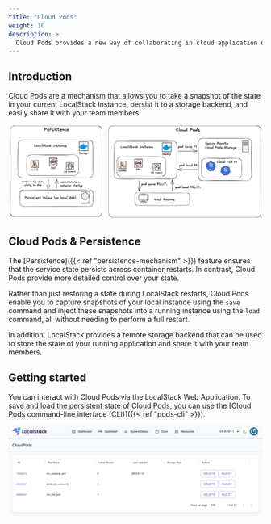 ```yaml
---
title: "Cloud Pods"
weight: 10
description: >
  Cloud Pods provides a new way of collaborating in cloud application development workflows.
---
```


## Introduction

Cloud Pods are a mechanism that allows you to take a snapshot of the state in your current LocalStack instance, persist it to a storage backend, and easily share it with your team members.

![Persistence versus Cloud Pods](pods-persistence.png)

## Cloud Pods & Persistence

The [Persistence]({{< ref "persistence-mechanism" >}}) feature ensures that the service state persists across container restarts. In contrast, Cloud Pods provide more detailed control over your state.

Rather than just restoring a state during LocalStack restarts, Cloud Pods enable you to capture snapshots of your local instance using the `save` command and inject these snapshots into a running instance using the `load` command, all without needing to perform a full restart.

In addition, LocalStack provides a remote storage backend that can be used to store the state of your running application and share it with your team members.

## Getting started

You can interact with Cloud Pods via the LocalStack Web Application. To save and load the persistent state of Cloud Pods, you can use the [Cloud Pods command-line interface (CLI)]({{< ref "pods-cli" >}}).

![Cloud Pods Web UI](pods-ui.png)
